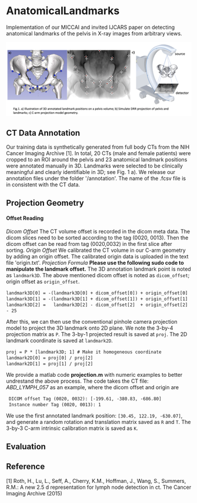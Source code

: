 # AnatomicalLandmarks
Implementation of our MICCAI and invited IJCARS paper on detecting anatomical landmarks of the pelvis in X-ray images from arbitrary views.

![DeepDRR Pipeline](https://raw.githubusercontent.com/mathiasunberath/AnatomicalLandmarks/master/img/figure1.png)

## CT Data Annotation
Our training data is synthetically generated from full body CTs from the NIH Cancer Imaging Archive [1]. In total, 20 CTs (male and female patients) were cropped to an ROI around the pelvis and 23 anatomical landmark positions were annotated manually in 3D. Landmarks were selected to be clinically meaningful and clearly identifiable in 3D; see Fig. 1 a). We release our annotation files under the folder '/annotation'. The name of the .fcsv file is in consistent with the CT data. 
## Projection Geometry
#### Offset Reading
*Dicom Offset* 
The CT volume offset is recorded in the dicom meta data. The dicom slices need to be sorted according to the tag (0020, 0013). Then the dicom offset can be read from tag (0020,0032) in the first slice after sorting.
*Origin Offset*
We calibrated the CT volume in our C-arm geometry by adding an origin offset. The calibrated origin data is uploaded in the text file 'origin.txt'.
*Projection Formula*
**Please use the following sudo code to manipulate the landmark offset.** The 3D annotation landmark point is noted as `landmark3D`. The above mentioned dicom offset is noted as `dicom_offset`; origin offset as `origin_offset`.
```
landmark3D[0] = -(landmark3D[0] + dicom_offset[0]) + origin_offset[0]
landmark3D[1] = -(landmark3D[1] + dicom_offset[1]) + origin_offset[1]
landmark3D[2] =   landmark3D[2] - dicom_offset[2]  + origin_offset[2] - 25
```
After this, we can then use the conventional pinhole camera projection model to project the 3D landmark onto 2D plane. We note the 3-by-4 projection matrix as `P`. The 3-by-1 projected result is saved at `proj`. The 2D landmark coordinate is saved at `landmark2D`.
```
proj = P * [landmark3D; 1] # Make it homogeneous coordinate
landmark2D[0] = proj[0] / proj[2]
landmark2D[1] = proj[1] / proj[2]
```
We provide a matlab code **projection.m** with numeric examples to better undrestand the above process. The code takes the CT file: *ABD_LYMPH_057* as an example, where the dicom offset and origin are
```
 DICOM offset Tag (0020, 0032): [-199.61, -380.83, -686.80]
 Instance number Tag (0020, 0013): 1
```
We use the first annotated landmark position: `[30.45, 122.19, -630.07]`, and generate a random rotation and translation matrix saved as `R` and `T`. The 3-by-3 C-arm intrinsic calibration matrix is saved as `K`. 
## Evaluation

## Reference
[1] Roth, H., Lu, L., Seff, A., Cherry, K.M., Hoffman, J., Wang, S., Summers, R.M.:
A new 2.5 d representation for lymph node detection in ct. The Cancer Imaging
Archive (2015)
